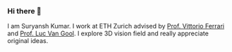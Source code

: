### Hi there 👋
I am Suryansh Kumar. I work at ETH Zurich advised by  [Prof. Vittorio Ferrari](https://sites.google.com/view/vittoferrari) and [Prof. Luc Van Gool](https://scholar.google.com/citations?user=TwMib_QAAAAJ&hl=en).
I explore 3D vision field and really appreciate original ideas.

